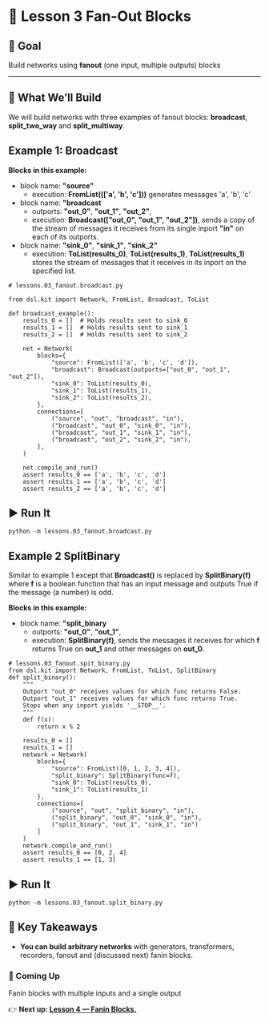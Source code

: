 # 🔀 Lesson 3 Fan-Out Blocks

## 🎯 Goal
Build networks using **fanout** (one input, multiple outputs) blocks  

---

## 📍 What We’ll Build
We will build networks with three examples of fanout blocks: **broadcast**, **split_two_way** and **split_multiway**.


## Example 1: Broadcast

**Blocks in this example:**
- block name: **"source"**
  - execution: **FromList((['a', 'b', 'c']))** generates messages 'a', 'b', 'c'
- block name: **"broadcast**
  - outports: **"out_0"**, **"out_1"**, **"out_2"**,
  - execution: **Broadcast(["out_0", "out_1", "out_2"])**, sends a copy of the stream of messages it receives from its single inport **"in"** on each of its outports.
- block name: **"sink_0"**, **"sink_1"**, **"sink_2"**
  - execution: **ToList(results_0)**, **ToList(results_1)**, **ToList(results_1)** stores the stream of messages that it receives in its inport on the specified list.



```
# lessons.03_fanout.broadcast.py

from dsl.kit import Network, FromList, Broadcast, ToList

def broadcast_example():
    results_0 = []  # Holds results sent to sink_0
    results_1 = []  # Holds results sent to sink_1
    results_2 = []  # Holds results sent to sink_2

    net = Network(
        blocks={
            "source": FromList(['a', 'b', 'c', 'd']),
            "broadcast": Broadcast(outports=["out_0", "out_1", "out_2"]),
            "sink_0": ToList(results_0),
            "sink_1": ToList(results_1),
            "sink_2": ToList(results_2),
        },
        connections=[
            ("source", "out", "broadcast", "in"),
            ("broadcast", "out_0", "sink_0", "in"),
            ("broadcast", "out_1", "sink_1", "in"),
            ("broadcast", "out_2", "sink_2", "in"),
        ],
    )

    net.compile_and_run()
    assert results_0 == ['a', 'b', 'c', 'd']
    assert results_1 == ['a', 'b', 'c', 'd']
    assert results_2 == ['a', 'b', 'c', 'd']
```

## ▶️ Run It

```
python -m lessons.03_fanout.broadcast.py
```


## Example 2 SplitBinary
Similar to example 1 except that **Broadcast()** is replaced by **SplitBinary(f)** where **f** is a boolean function that has an input message and outputs True if the message (a number) is odd. 

**Blocks in this example:**
- block name: **"split_binary**
  - outports: **"out_0"**, **"out_1"**,
  - execution: **SplitBinary(f)**, sends the messages it receives for which **f** returns True on **out_1** and other messages on **out_0**.

```
# lessons.03_fanout.spit_binary.py
from dsl.kit import Network, FromList, ToList, SplitBinary
def split_binary():
    """
    Outport "out_0" receives values for which func returns False.
    Outport "out_1" receives values for which func returns True.
    Stops when any inport yields '__STOP__'.
    """
    def f(x):
        return x % 2

    results_0 = []
    results_1 = []
    network = Network(
        blocks={
            "source": FromList([0, 1, 2, 3, 4]),
            "split_binary": SplitBinary(func=f),
            "sink_0": ToList(results_0),
            "sink_1": ToList(results_1)
        },
        connections=[
            ("source", "out", "split_binary", "in"),
            ("split_binary", "out_0", "sink_0", "in"),
            ("split_binary", "out_1", "sink_1", "in")
        ]
    )
    network.compile_and_run()
    assert results_0 == [0, 2, 4]
    assert results_1 == [1, 3]
```
## ▶️ Run It

```
python -m lessons.03_fanout.split_binary.py
```

## 🧠 Key Takeaways

- **You can build arbitrary networks** with generators, transformers, recorders, fanout and (discussed next) fanin blocks.

### 🚀 Coming Up

Fanin blocks with multiple inputs and a single output

👉 **Next up: [Lesson 4 — Fanin Blocks.](../04_fanin/README.md)**
